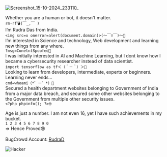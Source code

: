![Screenshot_15-10-2024_233110_](https://github.com/user-attachments/assets/9397a289-e75d-4553-b90c-8ceeede59b57)

Whether you are a human or bot, it doesn't matter.<br>
`rm-rf💣(￣_,￣ )`<br>
I’m Rudra Das from India.<br>
`<img src=x onerror=alert(document.domain)>(～￣▽￣)～🙂`<br>
I’m interested in Science and technology, Web development and learning new things from any where.<br>
`?msg=ConetntSpoofed📝`<br>
I was initially interested in AI and Machine Learning, but I dont know how I became a cybersecurity researcher instead of data scientist.<br>
`import tensorflow as tf＜（＾－＾）＞🤔`<br>
Looking to learn from developers, intermediate, experts or beginners. Learning never ends...<br>
`cmd=whoami（*゜ー゜*）🧐`<br>
Secured a health department websites belonging to Government of India from a major data breach, and secured some other websites belonging to the Government from multiple other security issues.<br>
`<?php phpinfo(); ?>🤓`<br>




Age is just a number. I am not even 16, yet I have such achievements in my bucket.<br>
`1 2 3 4 5 6 7 8 9 0`<br>
=> Hence Proved😎<br>
<br>
BugCrowd Account: <a href="https://bugcrowd.com/RudraD">RudraD</a><br>

![Hacker](https://www.icegif.com/wp-content/uploads/2022/01/icegif-180.gif)


<br>

<!---
Rudraksha-Das/Rudraksha-Das is a ✨ special ✨ repository because its `README.md` (this file) appears on your GitHub profile.
You can click the Preview link to take a look at your changes.
--->
